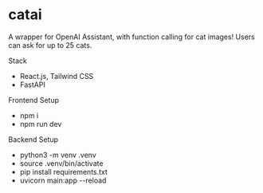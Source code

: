 # catai

A wrapper for OpenAI Assistant, with function calling for cat images! Users can ask for up to 25 cats.

Stack

- React.js, Tailwind CSS
- FastAPI

Frontend Setup

- npm i
- npm run dev

Backend Setup

- python3 -m venv .venv
- source .venv/bin/activate
- pip install requirements.txt
- uvicorn main:app --reload
